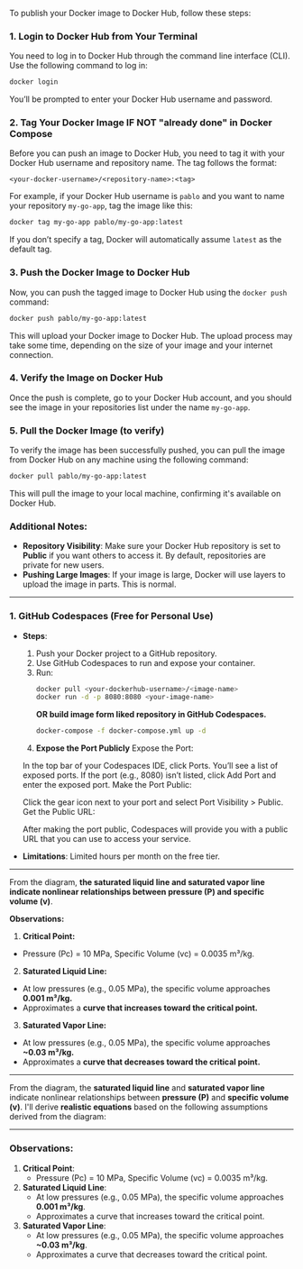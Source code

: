 To publish your Docker image to Docker Hub, follow these steps:

### 1. **Login to Docker Hub from Your Terminal**
You need to log in to Docker Hub through the command line interface (CLI). Use the following command to log in:

```bash
docker login
```

You’ll be prompted to enter your Docker Hub username and password.

### 2. **Tag Your Docker Image IF NOT "already done" in Docker Compose**
Before you can push an image to Docker Hub, you need to tag it with your Docker Hub username and repository name. The tag follows the format:

```
<your-docker-username>/<repository-name>:<tag>
```

For example, if your Docker Hub username is `pablo` and you want to name your repository `my-go-app`, tag the image like this:

```bash
docker tag my-go-app pablo/my-go-app:latest
```

If you don’t specify a tag, Docker will automatically assume `latest` as the default tag.

### 3. **Push the Docker Image to Docker Hub**
Now, you can push the tagged image to Docker Hub using the `docker push` command:

```bash
docker push pablo/my-go-app:latest
```

This will upload your Docker image to Docker Hub. The upload process may take some time, depending on the size of your image and your internet connection.

### 4. **Verify the Image on Docker Hub**
Once the push is complete, go to your Docker Hub account, and you should see the image in your repositories list under the name `my-go-app`.

### 5. **Pull the Docker Image (to verify)**
To verify the image has been successfully pushed, you can pull the image from Docker Hub on any machine using the following command:

```bash
docker pull pablo/my-go-app:latest
```

This will pull the image to your local machine, confirming it's available on Docker Hub.

### Additional Notes:
- **Repository Visibility**: Make sure your Docker Hub repository is set to **Public** if you want others to access it. By default, repositories are private for new users.
- **Pushing Large Images**: If your image is large, Docker will use layers to upload the image in parts. This is normal.



---

### 1. **GitHub Codespaces (Free for Personal Use)**
- **Steps**:
  1. Push your Docker project to a GitHub repository.
  2. Use GitHub Codespaces to run and expose your container.
  3. Run:
     ```bash
     docker pull <your-dockerhub-username>/<image-name>
     docker run -d -p 8080:8080 <your-image-name>
     ```
     **OR build image form liked repository in GitHub Codespaces.**
     ```bash
     docker-compose -f docker-compose.yml up -d
     ```
  4. **Expose the Port Publicly**
    Expose the Port:

    In the top bar of your Codespaces IDE, click Ports.
    You’ll see a list of exposed ports. If the port (e.g., 8080) isn’t listed, click Add Port and enter the exposed port.
    Make the Port Public:

    Click the gear icon next to your port and select Port Visibility > Public.
    Get the Public URL:

    After making the port public, Codespaces will provide you with a public URL that you can use to access your service.

- **Limitations**: Limited hours per month on the free tier.



---
From the diagram, **the saturated liquid line and saturated vapor line indicate nonlinear relationships between pressure (P) and specific volume (v)**.

**Observations:**

1. **Critical Point:**
  -  Pressure (Pc) = 10 MPa, Specific Volume (vc) = 0.0035 m³/kg.

2. **Saturated Liquid Line:**
  - At low pressures (e.g., 0.05 MPa), the specific volume approaches **0.001 m³/kg.**
  - Approximates a **curve that increases toward the critical point.**

3. **Saturated Vapor Line:**
  - At low pressures (e.g., 0.05 MPa), the specific volume approaches **~0.03 m³/kg.**
  - Approximates a **curve that decreases toward the critical point.**

---
From the diagram, the **saturated liquid line** and **saturated vapor line** indicate nonlinear relationships between **pressure (P)** and **specific volume (v)**. I'll derive **realistic equations** based on the following assumptions derived from the diagram:

---

### Observations:
1. **Critical Point**:
   - Pressure (Pc) = 10 MPa, Specific Volume (vc) = 0.0035 m³/kg.
2. **Saturated Liquid Line**:
   - At low pressures (e.g., 0.05 MPa), the specific volume approaches **0.001 m³/kg**.
   - Approximates a curve that increases toward the critical point.
3. **Saturated Vapor Line**:
   - At low pressures (e.g., 0.05 MPa), the specific volume approaches **~0.03 m³/kg**.
   - Approximates a curve that decreases toward the critical point.